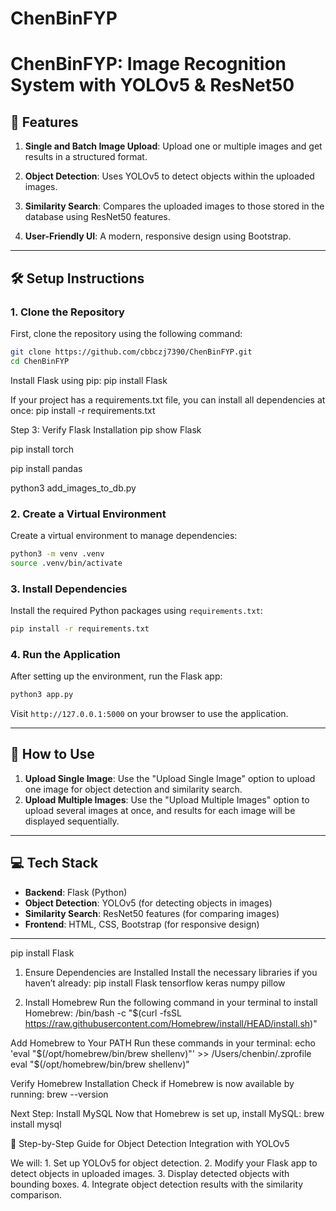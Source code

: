 # ChenBinFYP


# ChenBinFYP: Image Recognition System with YOLOv5 & ResNet50

## 🚀 Features

1. **Single and Batch Image Upload**: Upload one or multiple images and get results in a structured format.

2. **Object Detection**: Uses YOLOv5 to detect objects within the uploaded images.

3. **Similarity Search**: Compares the uploaded images to those stored in the database using ResNet50 features.

4. **User-Friendly UI**: A modern, responsive design using Bootstrap.

---

## 🛠️ Setup Instructions

### 1. Clone the Repository
First, clone the repository using the following command:

```bash
git clone https://github.com/cbbczj7390/ChenBinFYP.git
cd ChenBinFYP
```
Install Flask using pip:
pip install Flask

If your project has a requirements.txt file, you can install all dependencies at once:
pip install -r requirements.txt



Step 3: Verify Flask Installation
pip show Flask

pip install torch

pip install pandas

python3 add_images_to_db.py



### 2. Create a Virtual Environment
Create a virtual environment to manage dependencies:

```bash
python3 -m venv .venv
source .venv/bin/activate
```

### 3. Install Dependencies
Install the required Python packages using `requirements.txt`:

```bash
pip install -r requirements.txt
```

### 4. Run the Application
After setting up the environment, run the Flask app:

```bash
python3 app.py
```

Visit `http://127.0.0.1:5000` on your browser to use the application.

---

## 📝 How to Use

1. **Upload Single Image**: Use the "Upload Single Image" option to upload one image for object detection and similarity search.
2. **Upload Multiple Images**: Use the "Upload Multiple Images" option to upload several images at once, and results for each image will be displayed sequentially.

---

## 💻 Tech Stack

- **Backend**: Flask (Python)
- **Object Detection**: YOLOv5 (for detecting objects in images)
- **Similarity Search**: ResNet50 features (for comparing images)
- **Frontend**: HTML, CSS, Bootstrap (for responsive design)

---




pip install Flask

1. Ensure Dependencies are Installed
Install the necessary libraries if you haven’t already:
pip install Flask tensorflow keras numpy pillow

1. Install Homebrew
Run the following command in your terminal to install Homebrew:
/bin/bash -c "$(curl -fsSL https://raw.githubusercontent.com/Homebrew/install/HEAD/install.sh)"

Add Homebrew to Your PATH
Run these commands in your terminal:
echo 'eval "$(/opt/homebrew/bin/brew shellenv)"' >> /Users/chenbin/.zprofile
eval "$(/opt/homebrew/bin/brew shellenv)"

Verify Homebrew Installation
Check if Homebrew is now available by running:
brew --version

Next Step: Install MySQL
Now that Homebrew is set up, install MySQL:
brew install mysql


🚀 Step-by-Step Guide for Object Detection Integration with YOLOv5

We will:
	1.	Set up YOLOv5 for object detection.
	2.	Modify your Flask app to detect objects in uploaded images.
	3.	Display detected objects with bounding boxes.
	4.	Integrate object detection results with the similarity comparison.